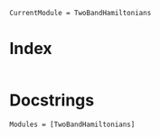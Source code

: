 ```@meta
CurrentModule = TwoBandHamiltonians
```

# Index
```@index
```

# Docstrings
```@autodocs
Modules = [TwoBandHamiltonians]
```
